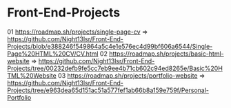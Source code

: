 # Front-End-Projects
01 https://roadmap.sh/projects/single-page-cv => https://github.com/Night13lsr/Front-End-Projects/blob/e388246f549864a5c4e1e576ec4d99bf606a6544/Single-Page%20HTML%20CV/CV.html
02 https://roadmap.sh/projects/basic-html-website => https://github.com/Night13lsr/Front-End-Projects/tree/00232defb9fe5cc7eb9ee4b71cb602c94ed8265e/Basic%20HTML%20Website
03 https://roadmap.sh/projects/portfolio-website => https://github.com/Night13lsr/Front-End-Projects/tree/e963dea65d151ac51a577fef1ab66b8a159e759f/Personal-Portfolio
